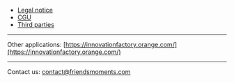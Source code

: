 * [Legal notice](doc/Legal.md)
* [CGU](doc/CGU.md)
* [Third parties](doc/ThirdParties.md)

----

Other applications: [https://innovationfactory.orange.com/](https://innovationfactory.orange.com/)

----

Contact us: [contact@friendsmoments.com](contact@friendsmoments.com)

